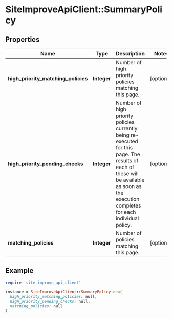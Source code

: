# SiteImproveApiClient::SummaryPolicy

## Properties

| Name | Type | Description | Notes |
| ---- | ---- | ----------- | ----- |
| **high_priority_matching_policies** | **Integer** | Number of high priority policies matching this page. | [optional] |
| **high_priority_pending_checks** | **Integer** | Number of high priority policies currently being re-executed for this page. The results of each of these will be available as soon as the execution completes for each individual policy. | [optional] |
| **matching_policies** | **Integer** | Number of policies matching this page. | [optional] |

## Example

```ruby
require 'site_improve_api_client'

instance = SiteImproveApiClient::SummaryPolicy.new(
  high_priority_matching_policies: null,
  high_priority_pending_checks: null,
  matching_policies: null
)
```

